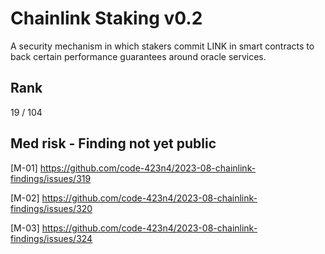 # Chainlink Staking v0.2 

A security mechanism in which stakers commit LINK in smart contracts to back certain performance guarantees around oracle services.

## Rank

19 / 104

## Med risk - Finding not yet public

[M-01] https://github.com/code-423n4/2023-08-chainlink-findings/issues/319

[M-02] https://github.com/code-423n4/2023-08-chainlink-findings/issues/320

[M-03] https://github.com/code-423n4/2023-08-chainlink-findings/issues/324
